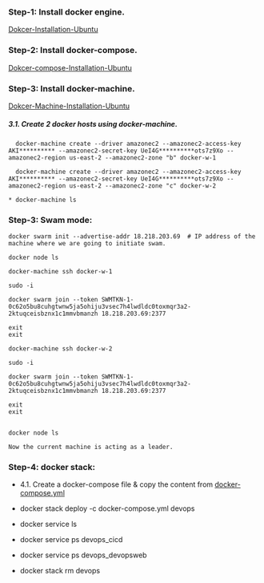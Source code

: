 ### Step-1: Install docker engine.

   [Dokcer-Installation-Ubuntu](https://github.com/DevOpsBasicSetup/Phase-2/blob/master/Docker/DockerEngine/2.1.Dokcer-Installation-Ubuntu.md)

### Step-2: Install docker-compose.

  [Dokcer-compose-Installation-Ubuntu](https://github.com/DevOpsBasicSetup/Phase-2/blob/master/Docker/DockerCompose/Installation-and-example-1.md)

### Step-3: Install docker-machine.

  [Dokcer-Machine-Installation-Ubuntu](https://github.com/DevOpsBasicSetup/Phase-2/blob/master/Docker/DokcerMachine/Installation-and-example.md)

##### 3.1. Create 2 docker hosts using docker-machine.
  
      docker-machine create --driver amazonec2 --amazonec2-access-key AKI********** --amazonec2-secret-key UeI4G**********ots7z9Xo --amazonec2-region us-east-2 --amazonec2-zone "b" docker-w-1

      docker-machine create --driver amazonec2 --amazonec2-access-key AKI********** --amazonec2-secret-key UeI4G**********ots7z9Xo --amazonec2-region us-east-2 --amazonec2-zone "c" docker-w-2

    * docker-machine ls

### Step-3: Swam mode:



    docker swarm init --advertise-addr 18.218.203.69  # IP address of the machine where we are going to initiate swam.

    docker node ls

    docker-machine ssh docker-w-1

    sudo -i

    docker swarm join --token SWMTKN-1-0c62o5bu8cuhgtwnw5ja5ohiju3vsec7h4lwdldc0toxmqr3a2-2ktuqceisbznx1c1mmvbmanzh 18.218.203.69:2377

    exit
    exit

    docker-machine ssh docker-w-2

    sudo -i

    docker swarm join --token SWMTKN-1-0c62o5bu8cuhgtwnw5ja5ohiju3vsec7h4lwdldc0toxmqr3a2-2ktuqceisbznx1c1mmvbmanzh 18.218.203.69:2377

    exit
    exit


    docker node ls
    
    Now the current machine is acting as a leader.
    

### Step-4: docker stack:

* 4.1. Create a docker-compose file & copy the content from [docker-compose.yml](https://github.com/DevOpsBasicSetup/Phase-2/blob/master/Docker/DockerStacks/docker-compose.yml)

* docker stack deploy -c docker-compose.yml devops

* docker service ls

* docker service ps devops_cicd

* docker service ps devops_devopsweb

* docker stack rm devops

